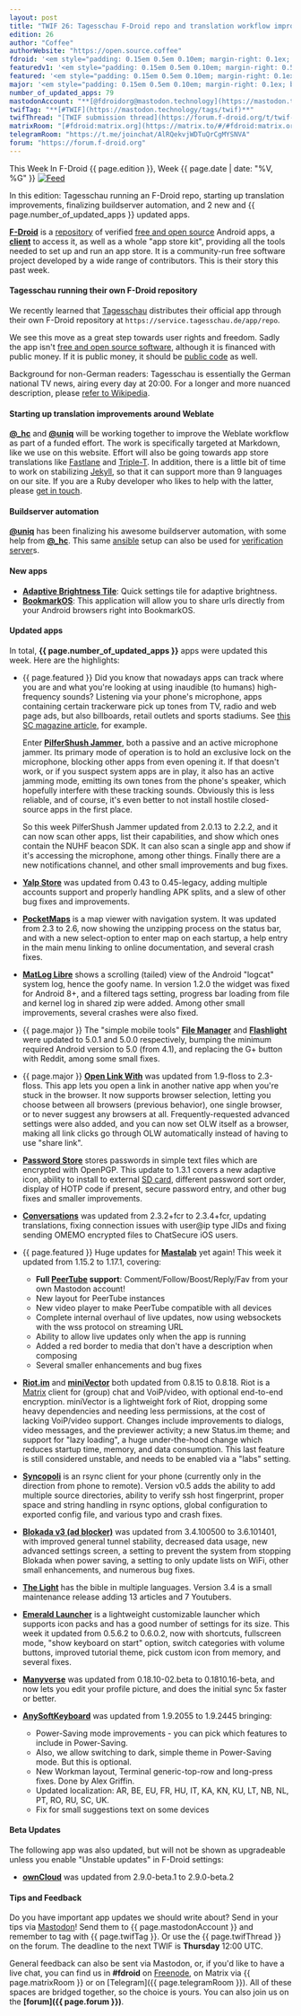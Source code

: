 ```yaml
---
layout: post
title: "TWIF 26: Tagesschau F-Droid repo and translation workflow improvement"
edition: 26
author: "Coffee"
authorWebsite: "https://open.source.coffee"
fdroid: '<em style="padding: 0.15em 0.5em 0.10em; margin-right: 0.1ex; border-style: solid; border-width: medium; border-radius: 1em; color: #0d47a1; font-style: normal; font-weight: bold;">F-Droid</em>'
featuredv1: '<em style="padding: 0.15em 0.5em 0.10em; margin-right: 0.5ex; box-shadow: 0.1em 0.05em 0.1em rgba(0, 0, 0, 0.3); border-radius: 1em; color: black; background: linear-gradient(orange, yellow);">Featured</em>'
featured: '<em style="padding: 0.15em 0.5em 0.10em; margin-right: 0.1ex; border-style: solid; border-width: medium; border-radius: 1em; color: orange; font-style: normal; font-weight: bold;">Featured</em>'
major: '<em style="padding: 0.15em 0.5em 0.10em; margin-right: 0.1ex; border-style: solid; border-width: medium; border-radius: 1em; color: #8ab000; font-style: normal; font-weight: bold;">Major</em>'
number_of_updated_apps: 79
mastodonAccount: "**[@fdroidorg@mastodon.technology](https://mastodon.technology/@fdroidorg)**"
twifTag: "**[#TWIF](https://mastodon.technology/tags/twif)**"
twifThread: "[TWIF submission thread](https://forum.f-droid.org/t/twif-submission-thread)"
matrixRoom: "[#fdroid:matrix.org](https://matrix.to/#/#fdroid:matrix.org)"
telegramRoom: "https://t.me/joinchat/AlRQekvjWDTuQrCgMYSNVA"
forum: "https://forum.f-droid.org"
---
```


This Week In F-Droid {{ page.edition }}, Week {{ page.date | date: "%V, %G" }} <a href="{{ site.baseurl }}/feed.xml"><img src="{% asset Feed-icon-16x16.png %}" alt="Feed"></a>

In this edition: Tagesschau running an F-Droid repo, starting up translation improvements, finalizing buildserver automation, and 2 new and {{ page.number_of_updated_apps }} updated apps.
<!--more-->

**[F-Droid](https://f-droid.org/)** is a [repository](https://f-droid.org/packages/) of verified [free and open source](https://en.wikipedia.org/wiki/Free_and_open-source_software) Android apps, a **[client](https://f-droid.org/packages/org.fdroid.fdroid/)** to access it, as well as a whole "app store kit", providing all the tools needed to set up and run an app store. It is a community-run free software project developed by a wide range of contributors. This is their story this past week.

#### Tagesschau running their own F-Droid repository

We recently learned that [Tagesschau](https://en.wikipedia.org/wiki/Tagesschau_(German_TV_series)) distributes their official app through their own F-Droid repository at `https://service.tagesschau.de/app/repo`.

We see this move as a great step towards user rights and freedom. Sadly the app isn't [free and open source software](https://en.wikipedia.org/wiki/Free_and_open-source_software), although it is financed with public money. If it is public money, it should be [public code](https://publiccode.eu) as well.

Background for non-German readers: Tagesschau is essentially the German national TV news, airing every day at 20:00. For a longer and more nuanced description, please [refer to Wikipedia](https://en.wikipedia.org/wiki/Tagesschau_(German_TV_series)).

#### Starting up translation improvements around Weblate

**[@\_hc](https://forum.f-droid.org/u/hans)** and **[@uniq](https://chaos.social/@uniq)** will be working together to improve the Weblate workflow as part of a funded effort. The work is specifically targeted at Markdown, like we use on this website. Effort will also be going towards app store translations like [Fastlane](https://fastlane.tools) and [Triple-T](https://github.com/Triple-T). In addition, there is a little bit of time to work on stabilizing [Jekyll](https://jekyllrb.com), so that it can support more than 9 languages on our site. If you are a Ruby developer who likes to help with the latter, please [get in touch](https://f-droid.org/en/about/#contact).

#### Buildserver automation

**[@uniq](https://chaos.social/@uniq)** has been finalizing his awesome buildserver automation, with some help from **[@\_hc](https://forum.f-droid.org/u/hans)**. This same [ansible](https://en.wikipedia.org/wiki/Ansible_%28software%29) setup can also be used for [verification server](https://reproducible-builds.org)s.

#### New apps

* **[Adaptive Brightness Tile](https://f-droid.org/packages/com.rascarlo.adaptive.brightness.tile/)**: Quick settings tile for adaptive brightness.
* **[BookmarkOS](https://f-droid.org/packages/com.weskenyon.bookmarkos/)**: This application will allow you to share urls directly from your Android browsers right into BookmarkOS.

#### Updated apps

In total, **{{ page.number_of_updated_apps }}** apps were updated this week. Here are the highlights:

* {{ page.featured }} Did you know that nowadays apps can track where you are and what you're looking at using inaudible (to humans) high-frequency sounds? Listening via your phone's microphone, apps containing certain trackerware pick up tones from TV, radio and web page ads, but also billboards, retail outlets and sports stadiums. See [this SC magazine article](https://www.scmagazineuk.com/invasive-apps-track-ultrasonic-sounds-via-mobile-microphone/article/1474717), for example.

  Enter **[PilferShush Jammer](https://f-droid.org/packages/cityfreqs.com.pilfershushjammer/)**, both a passive and an active microphone jammer. Its primary mode of operation is to hold an exclusive lock on the microphone, blocking other apps from even opening it. If that doesn't work, or if you suspect system apps are in play, it also has an active jamming mode, emitting its own tones from the phone's speaker, which hopefully interfere with these tracking sounds. Obviously this is less reliable, and of course, it's even better to not install hostile closed-source apps in the first place.

  So this week PilferShush Jammer updated from 2.0.13 to 2.2.2, and it can now scan other apps, list their capabilities, and show which ones contain the NUHF beacon SDK. It can also scan a single app and show if it's accessing the microphone, among other things. Finally there are a new notifications channel, and other small improvements and bug fixes.

* **[Yalp Store](https://f-droid.org/packages/com.github.yeriomin.yalpstore/)** was updated from 0.43 to 0.45-legacy, adding multiple accounts support and properly handling APK splits, and a slew of other bug fixes and improvements.

* **[PocketMaps](https://f-droid.org/packages/com.junjunguo.pocketmaps/)** is a map viewer with navigation system. It was updated from 2.3 to 2.6, now showing the unzipping process on the status bar, and with a new select-option to enter map on each startup, a help entry in the main menu linking to online documentation, and several crash fixes.

* **[MatLog Libre](https://f-droid.org/packages/com.pluscubed.matloglibre/)** shows a scrolling (tailed) view of the Android "logcat" system log, hence the goofy name. In version 1.2.0 the widget was fixed for Android 8+, and a filtered tags setting, progress bar loading from file and kernel log in shared zip were added. Among other small improvements, several crashes were also fixed.

* {{ page.major }} The "simple mobile tools" **[File Manager](https://f-droid.org/packages/com.simplemobiletools.filemanager/)** and **[Flashlight](https://f-droid.org/packages/com.simplemobiletools.flashlight/)** were updated to 5.0.1 and 5.0.0 respectively, bumping the minimum required Android version to 5.0 (from 4.1), and replacing the G+ button with Reddit, among some small fixes.

* {{ page.major }} **[Open Link With](https://f-droid.org/packages/com.tasomaniac.openwith.floss/)** was updated from 1.9-floss to 2.3-floss. This app lets you open a link in another native app when you're stuck in the browser. It now supports browser selection, letting you choose between all browsers (previous behavior), one single browser, or to never suggest any browsers at all. Frequently-requested advanced settings were also added, and you can now set OLW itself as a browser, making all link clicks go through OLW automatically instead of having to use "share link".

* **[Password Store](https://f-droid.org/packages/com.zeapo.pwdstore/)** stores passwords in simple text files which are encrypted with OpenPGP. This update to 1.3.1 covers a new adaptive icon, ability to install to external [SD card](https://en.wikipedia.org/wiki/Secure_Digital), different password sort order, display of HOTP code if present, secure password entry, and other bug fixes and smaller improvements.

* **[Conversations](https://f-droid.org/packages/eu.siacs.conversations/)** was updated from 2.3.2+fcr to 2.3.4+fcr, updating translations, fixing connection issues with user@ip type JIDs and fixing sending OMEMO encrypted files to ChatSecure iOS users.

* {{ page.featured }} Huge updates for **[Mastalab](https://f-droid.org/packages/fr.gouv.etalab.mastodon/)** yet again! This week it updated from 1.15.2 to 1.17.1, covering:
  - **Full [PeerTube](https://en.wikipedia.org/wiki/PeerTube) support**: Comment/Follow/Boost/Reply/Fav from your own Mastodon account!
  - New layout for PeerTube instances
  - New video player to make PeerTube compatible with all devices
  - Complete internal overhaul of live updates, now using websockets with the wss protocol on streaming URL
  - Ability to allow live updates only when the app is running
  - Added a red border to media that don't have a description when composing
  - Several smaller enhancements and bug fixes

* **[Riot.im](https://f-droid.org/packages/im.vector.alpha/)** and **[miniVector](https://f-droid.org/packages/com.lavadip.miniVector/)** both updated from 0.8.15 to 0.8.18. Riot is a [Matrix](https://matrix.org) client for (group) chat and VoiP/video, with optional end-to-end encryption. miniVector is a lightweight fork of Riot, dropping some heavy dependencies and needing less permissions, at the cost of lacking VoiP/video support. Changes include improvements to dialogs, video messages, and the previewer activity; a new Status.im theme; and support for "lazy loading", a huge under-the-hood change which reduces startup time, memory, and data consumption. This last feature is still considered unstable, and needs to be enabled via a "labs" setting.

* **[Syncopoli](https://f-droid.org/packages/org.amoradi.syncopoli/)** is an rsync client for your phone (currently only in the direction from phone to remote). Version v0.5 adds the ability to add multiple source directories, ability to verify ssh host fingerprint, proper space and string handling in rsync options, global configuration to exported config file, and various typo and crash fixes.

* **[Blokada v3 (ad blocker)](https://f-droid.org/packages/org.blokada.alarm/)** was updated from 3.4.100500 to 3.6.101401, with improved general tunnel stability, decreased data usage, new advanced settings screen, a setting to prevent the system from stopping Blokada when power saving, a setting to only update lists on WiFi, other small enhancements, and numerous bug fixes.

* **[The Light](https://f-droid.org/packages/org.hlwd.bible/)** has the bible in multiple languages. Version 3.4 is a small maintenance release adding 13 articles and 7 Youtubers.

* **[Emerald Launcher](https://f-droid.org/packages/ru.henridellal.emerald/)** is a lightweight customizable launcher which supports icon packs and has a good number of settings for its size. This week it updated from 0.5.6.2 to 0.6.0.2, now with shortcuts, fullscreen mode, "show keyboard on start" option, switch categories with volume buttons, improved tutorial theme, pick custom icon from memory, and several fixes.

* **[Manyverse](https://f-droid.org/packages/se.manyver/)** was updated from 0.18.10-02.beta to 0.1810.16-beta, and now lets you edit your profile picture, and does the initial sync 5x faster or better.

* **[AnySoftKeyboard](https://f-droid.org/packages/com.menny.android.anysoftkeyboard/)** was updated from 1.9.2055 to 1.9.2445 bringing:
  - Power-Saving mode improvements - you can pick which features to include in Power-Saving.
  - Also, we allow switching to dark, simple theme in Power-Saving mode. But this is optional.
  - New Workman layout, Terminal generic-top-row and long-press fixes. Done by Alex Griffin.
  - Updated localization: AR, BE, EU, FR, HU, IT, KA, KN, KU, LT, NB, NL, PT, RO, RU, SC, UK.
  - Fix for small suggestions text on some devices

#### Beta Updates

The following app was also updated, but will not be shown as upgradeable unless you enable "Unstable updates" in F-Droid settings:

* **[ownCloud](https://f-droid.org/packages/com.owncloud.android/)** was updated from 2.9.0-beta.1 to 2.9.0-beta.2

#### Tips and Feedback

Do you have important app updates we should write about? Send in your tips via [Mastodon](https://joinmastodon.org)! Send them to {{ page.mastodonAccount }} and remember to tag with {{ page.twifTag }}. Or use the {{ page.twifThread }} on the forum. The deadline to the next TWIF is **Thursday** 12:00 UTC.

General feedback can also be sent via Mastodon, or, if you'd like to have a live chat, you can find us in **#fdroid** on [Freenode](https://freenode.net), on Matrix via {{ page.matrixRoom }} or on [Telegram]({{ page.telegramRoom }}). All of these spaces are bridged together, so the choice is yours. You can also join us on the **[forum]({{ page.forum }})**.
